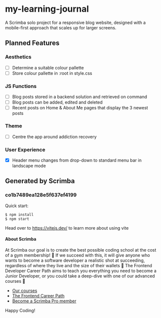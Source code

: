 # my-learning-journal
A Scrimba solo project for a responsive blog website, designed with a mobile-first approach that scales up for larger screens.

## Planned Features

### Aesthetics
- [ ] Determine a suitable colour pallette
- [ ] Store colour pallette in :root in style.css

### JS Functions
- [ ] Blog posts stored in a backend solution and retrieved on command
- [ ] Blog posts can be added, edited and deleted
- [ ] Recent posts on Home & About Me pages that display the 3 newest posts

### Theme
- [ ] Centre the app around addiction recovery

### User Experience
- [x] Header menu changes from drop-down to standard menu bar in landscape mode

## Generated by Scrimba

### co1b7489ea128e5f637ef4199

Quick start:

```
$ npm install
$ npm start
````

Head over to https://vitejs.dev/ to learn more about using vite

#### About Scrimba

At Scrimba our goal is to create the best possible coding school at the cost of a gym membership! 💜
If we succeed with this, it will give anyone who wants to become a software developer a realistic shot at succeeding, regardless of where they live and the size of their wallets 🎉
The Frontend Developer Career Path aims to teach you everything you need to become a Junior Developer, or you could take a deep-dive with one of our advanced courses 🚀

- [Our courses](https://scrimba.com/allcourses)
- [The Frontend Career Path](https://scrimba.com/learn/frontend)
- [Become a Scrimba Pro member](https://scrimba.com/pricing)

Happy Coding!
